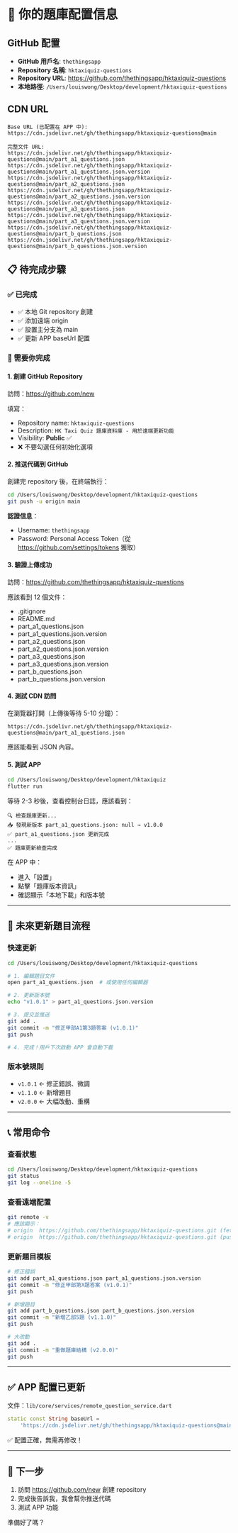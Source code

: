 # 🎯 你的題庫配置信息

## GitHub 配置

- **GitHub 用戶名**: `thethingsapp`
- **Repository 名稱**: `hktaxiquiz-questions`
- **Repository URL**: https://github.com/thethingsapp/hktaxiquiz-questions
- **本地路徑**: `/Users/louiswong/Desktop/development/hktaxiquiz-questions`

## CDN URL

```
Base URL (已配置在 APP 中):
https://cdn.jsdelivr.net/gh/thethingsapp/hktaxiquiz-questions@main

完整文件 URL:
https://cdn.jsdelivr.net/gh/thethingsapp/hktaxiquiz-questions@main/part_a1_questions.json
https://cdn.jsdelivr.net/gh/thethingsapp/hktaxiquiz-questions@main/part_a1_questions.json.version
https://cdn.jsdelivr.net/gh/thethingsapp/hktaxiquiz-questions@main/part_a2_questions.json
https://cdn.jsdelivr.net/gh/thethingsapp/hktaxiquiz-questions@main/part_a2_questions.json.version
https://cdn.jsdelivr.net/gh/thethingsapp/hktaxiquiz-questions@main/part_a3_questions.json
https://cdn.jsdelivr.net/gh/thethingsapp/hktaxiquiz-questions@main/part_a3_questions.json.version
https://cdn.jsdelivr.net/gh/thethingsapp/hktaxiquiz-questions@main/part_b_questions.json
https://cdn.jsdelivr.net/gh/thethingsapp/hktaxiquiz-questions@main/part_b_questions.json.version
```

## 📋 待完成步驟

### ✅ 已完成
- ✅ 本地 Git repository 創建
- ✅ 添加遠端 origin
- ✅ 設置主分支為 main
- ✅ 更新 APP baseUrl 配置

### 🔄 需要你完成

#### 1. 創建 GitHub Repository
訪問：https://github.com/new

填寫：
- Repository name: `hktaxiquiz-questions`
- Description: `HK Taxi Quiz 題庫資料庫 - 用於遠端更新功能`
- Visibility: **Public** ✅
- ❌ 不要勾選任何初始化選項

#### 2. 推送代碼到 GitHub

創建完 repository 後，在終端執行：

```bash
cd /Users/louiswong/Desktop/development/hktaxiquiz-questions
git push -u origin main
```

**認證信息**：
- Username: `thethingsapp`
- Password: Personal Access Token（從 https://github.com/settings/tokens 獲取）

#### 3. 驗證上傳成功

訪問：https://github.com/thethingsapp/hktaxiquiz-questions

應該看到 12 個文件：
- .gitignore
- README.md
- part_a1_questions.json
- part_a1_questions.json.version
- part_a2_questions.json
- part_a2_questions.json.version
- part_a3_questions.json
- part_a3_questions.json.version
- part_b_questions.json
- part_b_questions.json.version

#### 4. 測試 CDN 訪問

在瀏覽器打開（上傳後等待 5-10 分鐘）：
```
https://cdn.jsdelivr.net/gh/thethingsapp/hktaxiquiz-questions@main/part_a1_questions.json
```

應該能看到 JSON 內容。

#### 5. 測試 APP

```bash
cd /Users/louiswong/Desktop/development/hktaxiquiz
flutter run
```

等待 2-3 秒後，查看控制台日誌，應該看到：
```
🔍 檢查題庫更新...
📥 發現新版本 part_a1_questions.json: null → v1.0.0
✅ part_a1_questions.json 更新完成
...
✅ 題庫更新檢查完成
```

在 APP 中：
- 進入「設置」
- 點擊「題庫版本資訊」
- 確認顯示「本地下載」和版本號

---

## 🔄 未來更新題目流程

### 快速更新

```bash
cd /Users/louiswong/Desktop/development/hktaxiquiz-questions

# 1. 編輯題目文件
open part_a1_questions.json  # 或使用任何編輯器

# 2. 更新版本號
echo "v1.0.1" > part_a1_questions.json.version

# 3. 提交並推送
git add .
git commit -m "修正甲部A1第3題答案 (v1.0.1)"
git push

# 4. 完成！用戶下次啟動 APP 會自動下載
```

### 版本號規則

- `v1.0.1` ← 修正錯誤、微調
- `v1.1.0` ← 新增題目
- `v2.0.0` ← 大幅改動、重構

---

## 📞 常用命令

### 查看狀態
```bash
cd /Users/louiswong/Desktop/development/hktaxiquiz-questions
git status
git log --oneline -5
```

### 查看遠端配置
```bash
git remote -v
# 應該顯示：
# origin  https://github.com/thethingsapp/hktaxiquiz-questions.git (fetch)
# origin  https://github.com/thethingsapp/hktaxiquiz-questions.git (push)
```

### 更新題目模板
```bash
# 修正錯誤
git add part_a1_questions.json part_a1_questions.json.version
git commit -m "修正甲部第X題答案 (v1.0.1)"
git push

# 新增題目
git add part_b_questions.json part_b_questions.json.version
git commit -m "新增乙部5題 (v1.1.0)"
git push

# 大改動
git add .
git commit -m "重做題庫結構 (v2.0.0)"
git push
```

---

## ✅ APP 配置已更新

文件：`lib/core/services/remote_question_service.dart`

```dart
static const String baseUrl = 
    'https://cdn.jsdelivr.net/gh/thethingsapp/hktaxiquiz-questions@main';
```

✅ 配置正確，無需再修改！

---

## 🎉 下一步

1. 訪問 https://github.com/new 創建 repository
2. 完成後告訴我，我會幫你推送代碼
3. 測試 APP 功能

準備好了嗎？

